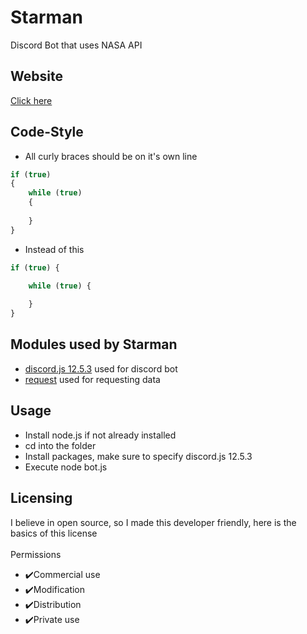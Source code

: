 # Starman
Discord Bot that uses NASA API

## Website
[Click here](http://starman.atwebpages.com/)

## Code-Style
* All curly braces should be on it's own line
```js
if (true)
{
	while (true)
	{
		
	}
}
```
* Instead of this
```js
if (true) {

	while (true) {
	
	}
}
```

## Modules used by Starman
* [discord.js 12.5.3](https://github.com/discordjs/discord.js) used for discord bot
* [request](https://github.com/request/request) used for requesting data

## Usage
* Install node.js if not already installed
* cd into the folder
* Install packages, make sure to specify discord.js 12.5.3 
* Execute node bot.js

## Licensing 
I believe in open source, so I made this developer friendly, here is the basics of this license
<br></br>
Permissions
* ✔️Commercial use
* ✔️Modification
* ✔️Distribution
* ✔️Private use
